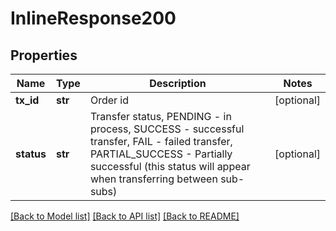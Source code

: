 # InlineResponse200

## Properties
Name | Type | Description | Notes
------------ | ------------- | ------------- | -------------
**tx_id** | **str** | Order id | [optional] 
**status** | **str** | Transfer status, PENDING - in process, SUCCESS - successful transfer, FAIL - failed transfer, PARTIAL_SUCCESS - Partially successful (this status will appear when transferring between sub-subs) | [optional] 

[[Back to Model list]](../README.md#documentation-for-models) [[Back to API list]](../README.md#documentation-for-api-endpoints) [[Back to README]](../README.md)



